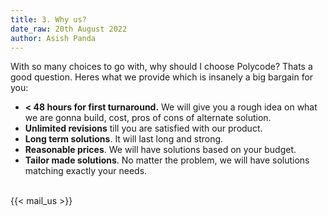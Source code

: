 ```yaml
---
title: 3. Why us?
date_raw: 20th August 2022
author: Asish Panda
---
```


With so many choices to go with, why should I choose Polycode? Thats a good question. Heres what we provide which is insanely a big bargain for you:
* **< 48 hours for first turnaround.** We will give you a rough idea on what we are gonna build, cost, pros of cons of alternate solution.
* **Unlimited revisions** till you are satisfied with our product.
* **Long term solutions**. It will last long and strong.
* **Reasonable prices**. We will have solutions based on your budget.
* **Tailor made solutions**. No matter the problem, we will have solutions matching exactly your needs.

<br>
{{< mail_us >}}


